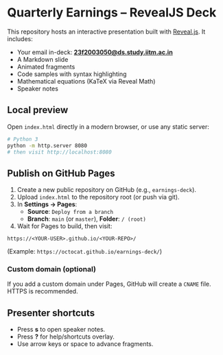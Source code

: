# Quarterly Earnings – RevealJS Deck

This repository hosts an interactive presentation built with [Reveal.js](https://revealjs.com).
It includes:
- Your email in-deck: **23f2003050@ds.study.iitm.ac.in**
- A Markdown slide
- Animated fragments
- Code samples with syntax highlighting
- Mathematical equations (KaTeX via Reveal Math)
- Speaker notes

## Local preview

Open `index.html` directly in a modern browser, or use any static server:

```bash
# Python 3
python -m http.server 8080
# then visit http://localhost:8080
```

## Publish on GitHub Pages

1. Create a new public repository on GitHub (e.g., `earnings-deck`).
2. Upload `index.html` to the repository root (or push via git).
3. In **Settings → Pages**:
   - **Source**: `Deploy from a branch`
   - **Branch**: `main` (or `master`), **Folder**: `/ (root)`
4. Wait for Pages to build, then visit:

```
https://<YOUR-USER>.github.io/<YOUR-REPO>/
```
(Example: `https://octocat.github.io/earnings-deck/`)

### Custom domain (optional)
If you add a custom domain under Pages, GitHub will create a `CNAME` file. HTTPS is recommended.

## Presenter shortcuts
- Press **s** to open speaker notes.
- Press **?** for help/shortcuts overlay.
- Use arrow keys or space to advance fragments.
